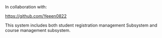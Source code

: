 In collaboration with:

https://github.com/Yeeen0822

This system includes both student registration management Subsystem and course management subsystem.
